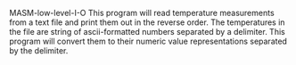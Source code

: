 MASM-low-level-I-O
This program will read temperature measurements from a text file and print them out in the reverse order. 
The temperatures in the file  are  string of ascii-formatted numbers separated by a delimiter.
This program will convert them to their numeric value representations separated by the delimiter.
